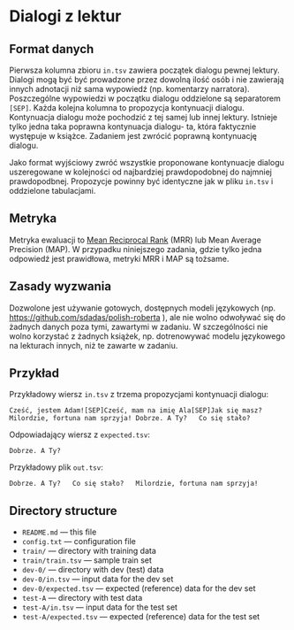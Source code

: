 
Dialogi z lektur
=====================================

## Format danych

Pierwsza kolumna zbioru `in.tsv` zawiera początek dialogu pewnej lektury. Dialogi mogą być być prowadzone przez dowolną ilość osób
i nie zawierają innych adnotacji niż sama wypowiedź (np. komentarzy narratora). Poszczególne wypowiedzi w początku dialogu oddzielone są separatorem `[SEP]`.
Każda kolejna kolumna to propozycja kontynuacji dialogu. Kontynuacja dialogu może pochodzić z tej samej lub innej lektury.
Istnieje tylko jedna taka poprawna kontynuacja dialogu- ta, która faktycznie występuje w książce.
Zadaniem jest zwrócić poprawną kontynuację dialogu.

Jako format wyjściowy zwróć wszystkie proponowane kontynuacje dialogu uszeregowane  w kolejności od najbardziej prawdopodobnej do najmniej prawdopodbnej.
Propozycje powinny być identyczne jak w pliku `in.tsv` i oddzielone tabulacjami.

## Metryka

Metryka ewaluacji to [Mean Reciprocal Rank](https://en.wikipedia.org/wiki/Mean_reciprocal_rank) (MRR) lub Mean Average Precision (MAP). W przypadku niniejszego zadania, gdzie tylko jedna odpowiedź jest prawidłowa,
metryki MRR i MAP są tożsame.

## Zasady wyzwania

Dozwolone jest używanie gotowych, dostępnych modeli językowych (np. https://github.com/sdadas/polish-roberta ), ale nie wolno odwoływać się do żadnych danych poza tymi, zawartymi w zadaniu.
W szczególności nie wolno korzystać z żadnych książek, np. dotrenowywać modelu językowego na lekturach innych, niż te zawarte w zadaniu.

##  Przykład

Przykładowy wiersz `in.tsv` z trzema propozycjami kontynuacji dialogu:


```
Cześć, jestem Adam![SEP]Cześć, mam na imię Ala[SEP]Jak się masz?	Milordzie, fortuna nam sprzyja!	Dobrze. A Ty?	Co się stało?
```

Odpowiadający wiersz z `expected.tsv`:


```
Dobrze. A Ty?
```


Przykładowy plik `out.tsv`:


```
Dobrze. A Ty?	Co się stało?	Milordzie, fortuna nam sprzyja!
```

Directory structure
-------------------

* `README.md` — this file
* `config.txt` — configuration file
* `train/` — directory with training data
* `train/train.tsv` — sample train set
* `dev-0/` — directory with dev (test) data
* `dev-0/in.tsv` — input data for the dev set
* `dev-0/expected.tsv` — expected (reference) data for the dev set
* `test-A` — directory with test data
* `test-A/in.tsv` — input data for the test set
* `test-A/expected.tsv` — expected (reference) data for the test set
